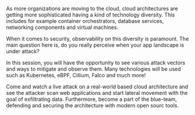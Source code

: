 As more organizations are moving to the cloud, cloud architectures are getting more sophisticated having a kind of technology diversity. This includes for example container orchestrators, database services, networking components and virtual machines.

When it comes to security, observability on this diversity is paramount.
The main question here is, do you really perceive when your app landscape is under attack?

In this session, you will have the opportunity to see various attack vectors and ways to mitigate and observe them. Many technologies will be used such as Kubernetes, eBPF, Cillium, Falco and much more!

Come and watch a live attack on a real-world based cloud architecture and see the attacker scan web applications and start lateral movement with the goal of exfiltrating data.
Furthermore, become a part of the blue-team, defending and securing the architecture with modern open sourc tools.
